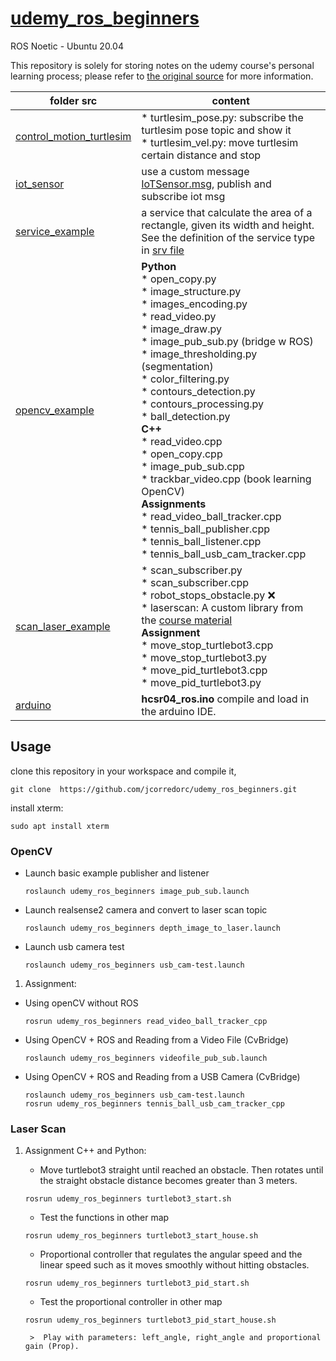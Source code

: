 # [udemy_ros_beginners](https://www.udemy.com/course/ros-essentials/)

ROS Noetic - Ubuntu 20.04 

This repository is solely for storing notes on the udemy course's personal learning process; please refer to [the original source](https://www.udemy.com/course/ros-essentials/) for more information.

| folder src| content |
| ------------- | ------------- |
| [control_motion_turtlesim](src/control_motion_turtlesim/) | * turtlesim_pose.py: subscribe the turtlesim pose topic and show it  <br/> * turtlesim_vel.py: move turtlesim certain distance and stop  |
|[iot_sensor](src/iot_sensor/) | use a custom message [IoTSensor.msg](msg/IoTSensor.msg), publish and subscribe iot msg  |
|[service_example](src/service_example/)|a service that calculate the area of a rectangle, given its width and height. See the definition of the service type in [srv file](srv/rectangleAreaService.srv)|
|[opencv_example](src/opencv_example/)| **Python** <br/> * open_copy.py <br/> * image_structure.py <br/> * images_encoding.py <br/> * read_video.py <br/> * image_draw.py <br/> * image_pub_sub.py (bridge w ROS) <br/>  * image_thresholding.py (segmentation) <br/> * color_filtering.py <br/> * contours_detection.py <br/> * contours_processing.py <br/> * ball_detection.py <br/>  **C++**  <br/>  * read_video.cpp <br/>  * open_copy.cpp <br/> * image_pub_sub.cpp <br/>  *  trackbar_video.cpp (book learning OpenCV) <br/> **Assignments** <br/> * read_video_ball_tracker.cpp  <br/> * tennis_ball_publisher.cpp <br/> * tennis_ball_listener.cpp <br/> * tennis_ball_usb_cam_tracker.cpp  |
|[scan_laser_example](src/scan_laser_example/)|* scan_subscriber.py <br/> * scan_subscriber.cpp <br/> * robot_stops_obstacle.py :x: <br/> * laserscan: A custom library from the [course material](https://www.udemy.com/course/ros-essentials/) <br/> **Assignment** <br/> * move_stop_turtlebot3.cpp <br/> * move_stop_turtlebot3.py <br/>  * move_pid_turtlebot3.cpp <br/> * move_pid_turtlebot3.py |
|[arduino](src/arduino/.)| __hcsr04_ros.ino__ compile and load in the arduino IDE.  |

## Usage

clone this repository in your workspace and compile it,
```
git clone  https://github.com/jcorredorc/udemy_ros_beginners.git
```
install xterm:

```
sudo apt install xterm
```

### OpenCV

* Launch basic example publisher and listener
    ```
    roslaunch udemy_ros_beginners image_pub_sub.launch
    ```
* Launch realsense2 camera and convert to laser scan topic

    ```
    roslaunch udemy_ros_beginners depth_image_to_laser.launch
    ```
* Launch usb camera test
    ```
    roslaunch udemy_ros_beginners usb_cam-test.launch
    ```

1. Assignment:

* Using openCV without ROS
    ```
    rosrun udemy_ros_beginners read_video_ball_tracker_cpp
    ```
*  Using OpenCV + ROS and Reading from a Video File (CvBridge)
    ```
    roslaunch udemy_ros_beginners videofile_pub_sub.launch 
    ```
* Using OpenCV + ROS and Reading from a USB Camera (CvBridge)
    ```
    roslaunch udemy_ros_beginners usb_cam-test.launch
    rosrun udemy_ros_beginners tennis_ball_usb_cam_tracker_cpp
    ```

### Laser Scan 

1. Assignment C++ and Python: 
    * Move turtlebot3 straight until reached an obstacle. Then rotates until the straight obstacle distance becomes greater than 3 meters.  

    ```
    rosrun udemy_ros_beginners turtlebot3_start.sh
    ```
    - Test the functions in other map

    ```
    rosrun udemy_ros_beginners turtlebot3_start_house.sh
    ```
    *  Proportional controller that regulates the angular speed and the linear speed such as it moves smoothly without hitting obstacles.

    ```
    rosrun udemy_ros_beginners turtlebot3_pid_start.sh
    ```

    * Test the proportional controller in other map

    ```
    rosrun udemy_ros_beginners turtlebot3_pid_start_house.sh
    ```

        >  Play with parameters: left_angle, right_angle and proportional gain (Prop). 

